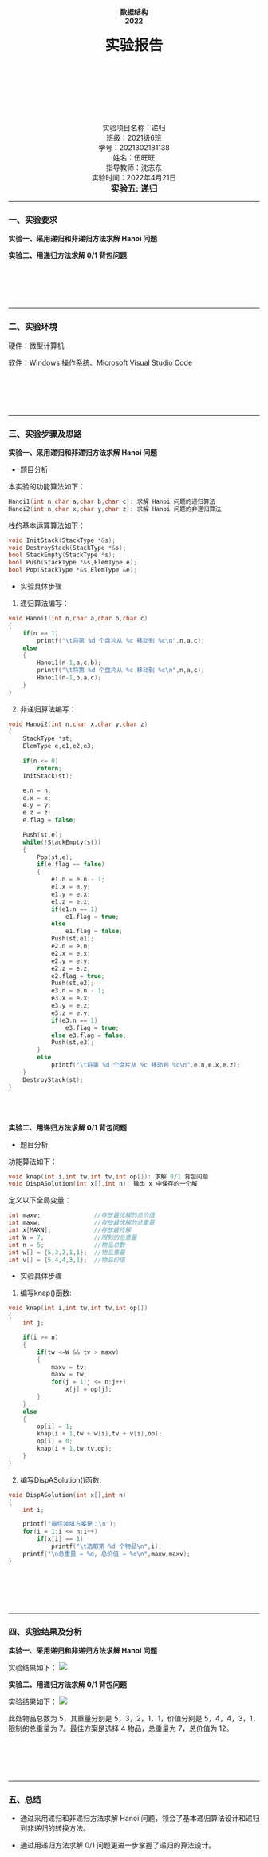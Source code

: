<center><b>数据结构</b></center>

<center><b>2022</b></center>

<br>

<center><big><big><big><big><b>实验报告</b></big></big></big></big></center>
<br>
<br>
<br>
<br>
<br>
<br>
<br>
<br>

<center>实验项目名称：递归</center>
<center>班级：2021级6班</center>
<center>学号：2021302181138</center>
<center>姓名：伍旺旺</center>
<center>指导教师：沈志东</center>
<center>实验时间：2022年4月21日</center>

<div STYLE="page-break-after:always;"></div>

<center><big><b>实验五: 递归</b></big></center>

---

### 一、实验要求

**实验一、采用递归和非递归方法求解 Hanoi 问题**

**实验二、用递归方法求解 0/1 背包问题**

<br>
<br>
<br>
<br>

---

### 二、实验环境

硬件：微型计算机

软件：Windows 操作系统、Microsoft Visual Studio Code

<br>
<br>
<br>
<br>

---

### 三、实验步骤及思路

**实验一、采用递归和非递归方法求解 Hanoi 问题**

- 题目分析

本实验的功能算法如下：
~~~cpp
Hanoi1(int n,char a,char b,char c): 求解 Hanoi 问题的递归算法
Hanoi2(int n,char x,char y,char z): 求解 Hanoi 问题的非递归算法
~~~

栈的基本运算算法如下：
~~~cpp
void InitStack(StackType *&s);
void DestroyStack(StackType *&s);
bool StackEmpty(StackType *s);
bool Push(StackType *&s,ElemType e);
bool Pop(StackType *&s,ElemType &e);
~~~

- 实验具体步骤

1. 递归算法编写：
~~~cpp
void Hanoi1(int n,char a,char b,char c)
{
    if(n == 1)
        printf("\t将第 %d 个盘片从 %c 移动到 %c\n",n,a,c);
    else
    {
        Hanoi1(n-1,a,c,b);
        printf("\t将第 %d 个盘片从 %c 移动到 %c\n",n,a,c);
        Hanoi1(n-1,b,a,c);
    }
}
~~~

2. 非递归算法编写：
~~~cpp
void Hanoi2(int n,char x,char y,char z)
{
    StackType *st;
    ElemType e,e1,e2,e3;
    
    if(n <= 0)
        return;
    InitStack(st);

    e.n = n;
    e.x = x;
    e.y = y;
    e.z = z;
    e.flag = false;
    
    Push(st,e);
    while(!StackEmpty(st))
    {
        Pop(st,e);
        if(e.flag == false)
        {
            e1.n = e.n - 1;
            e1.x = e.y;
            e1.y = e.x;
            e1.z = e.z;
            if(e1.n == 1)
                e1.flag = true;
            else 
                e1.flag = false;
            Push(st,e1);
            e2.n = e.n;
            e2.x = e.x;
            e2.y = e.y;
            e2.z = e.z;
            e2.flag = true;
            Push(st,e2);
            e3.n = e.n - 1;
            e3.x = e.x;
            e3.y = e.z;
            e3.z = e.y;
            if(e3.n == 1)
                e3.flag = true;
            else e3.flag = false;
            Push(st,e3);
        }
        else    
            printf("\t将第 %d 个盘片从 %c 移动到 %c\n",e.n,e.x,e.z);
    }
    DestroyStack(st);
}
~~~


<br>
<br>

**实验二、用递归方法求解 0/1 背包问题**

- 题目分析

功能算法如下：
~~~cpp
void knap(int i,int tw,int tv,int op[]): 求解 0/1 背包问题
void DispASolution(int x[],int n): 输出 x 中保存的一个解
~~~

定义以下全局变量：
~~~cpp
int maxv;               //存放最优解的总价值
int maxw;               //存放最优解的总重量
int x[MAXN];            //存放最终解
int W = 7;              //限制的总重量
int n = 5;              //物品总数
int w[] = {5,3,2,1,1};  //物品重量
int v[] = {5,4,4,3,1};  //物品价值
~~~

- 实验具体步骤

1. 编写knap()函数:
~~~cpp
void knap(int i,int tw,int tv,int op[])
{
    int j;

    if(i >= n)
    {
        if(tw <=W && tv > maxv)
        {
            maxv = tv;
            maxw = tw;
            for(j = 1;j <= n;j++)
                x[j] = op[j];
        }
    }
    else
    {
        op[i] = 1;
        knap(i + 1,tw + w[i],tv + v[i],op);
        op[i] = 0;
        knap(i + 1,tw,tv,op);
    }
}
~~~

2. 编写DispASolution()函数:
~~~cpp
void DispASolution(int x[],int n)
{
    int i;

    printf("最佳装填方案是：\n");
    for(i = 1;i <= n;i++)
        if(x[i] == 1)
            printf("\t选取第 %d 个物品\n",i);
    printf("\n总重量 = %d, 总价值 = %d\n",maxw,maxv);
}
~~~

<br>
<br>
<br>
<br>

---

### 四、实验结果及分析

**实验一、采用递归和非递归方法求解 Hanoi 问题**

实验结果如下：
![](/数据结构实验报告/exp5/exp5-1-1.png)

**实验二、用递归方法求解 0/1 背包问题**

实验结果如下：
![](/数据结构实验报告/exp5/exp5-8.png)

此处物品总数为 5，其重量分别是 $5，3，2，1，1$，价值分别是 $5，4，4，3，1$，限制的总重量为 $7$。最佳方案是选择 $4$ 物品，总重量为 $7$，总价值为 $12$。

<br>
<br>
<br>
<br>

___

### 五、总结

- 通过采用递归和非递归方法求解 Hanoi 问题，领会了基本递归算法设计和递归到非递归的转换方法。

- 通过用递归方法求解 0/1 问题更进一步掌握了递归的算法设计。